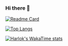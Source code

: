 ### Hi there 👋

<!--
**ganagesm/ganagesm** is a ✨ _special_ ✨ repository because its `README.md` (this file) appears on your GitHub profile.

Here are some ideas to get you started:

- 🔭 I’m currently working on ...
- 🌱 I’m currently learning ...
- 👯 I’m looking to collaborate on ...
- 🤔 I’m looking for help with ...
- 💬 Ask me about ...
- 📫 How to reach me: ...
- 😄 Pronouns: ...
- ⚡ Fun fact: ...
-->


[![Readme Card](https://github-readme-stats.vercel.app/api/pin/?username=ganagesm&repo=satincrop-react)](https://github.com/ganagesm/github-readme-stats)

[![Top Langs](https://github-readme-stats.vercel.app/api/top-langs/?username=ganagesm&layout=pie)](https://github.com/ganagesm/github-readme-stats)

[![Harlok's WakaTime stats](https://github-readme-stats.vercel.app/api/wakatime?username=ganagesm)](https://github.com/ganagesm/github-readme-stats)
